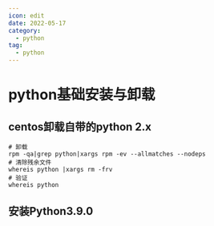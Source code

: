 ```yaml
---
icon: edit
date: 2022-05-17
category:
  - python
tag:
  - python
---
```



# python基础安装与卸载
## centos卸载自带的python 2.x
```shell script
# 卸载
rpm -qa|grep python|xargs rpm -ev --allmatches --nodeps
# 清除残余文件
whereis python |xargs rm -frv
# 验证
whereis python
```
## 安装Python3.9.0



